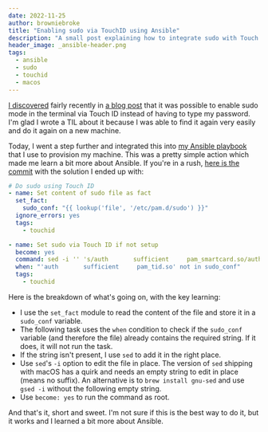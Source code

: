```yaml
---
date: 2022-11-25
author: browniebroke
title: "Enabling sudo via TouchID using Ansible"
description: "A small post explaining how to integrate sudo with Touch ID on Mac."
header_image: _ansible-header.png
tags:
  - ansible
  - sudo
  - touchid
  - macos
---
```


[I discovered](/tils/sudo-with-touchid-on-macos/) fairly recently in [a blog post](https://it.digitaino.com/use-touchid-to-authenticate-sudo-on-macos/) that it was possible to enable sudo mode in the terminal via Touch ID instead of having to type my password. I'm glad I wrote a TIL about it because I was able to find it again very easily and do it again on a new machine.

Today, I went a step further and integrated this into [my Ansible playbook](/tils/provisioning-my-mac-with-ansible/) that I use to provision my machine. This was a pretty simple action which made me learn a bit more about Ansible. If you're in a rush, [here is the commit](https://github.com/browniebroke/mac-ansible/commit/0235430ab45f5519aa97d3df317d3a61a405c546) with the solution I ended up with:

```yaml
# Do sudo using Touch ID
- name: Set content of sudo file as fact
  set_fact:
    sudo_conf: "{{ lookup('file', '/etc/pam.d/sudo') }}"
  ignore_errors: yes
  tags:
    - touchid

- name: Set sudo via Touch ID if not setup
  become: yes
  command: sed -i '' 's/auth       sufficient     pam_smartcard.so/auth       sufficient     pam_smartcard.so\nauth       sufficient     pam_tid.so/g' /etc/pam.d/sudo
  when: "'auth       sufficient     pam_tid.so' not in sudo_conf"
  tags:
    - touchid
```

Here is the breakdown of what's going on, with the key learning:

- I use the `set_fact` module to read the content of the file and store it in a `sudo_conf` variable.
- The following task uses the `when` condition to check if the `sudo_conf` variable (and therefore the file) already contains the required string. If it does, it will not run the task.
- If the string isn't present, I use `sed` to add it in the right place.
- Use `sed`'s `-i` option to edit the file in place. The version of `sed` shipping with macOS has a quirk and needs an empty string to edit in place (means no suffix). An alternative is to `brew install gnu-sed` and use `gsed -i` without the following empty string.
- Use `become: yes` to run the command as root.

And that's it, short and sweet. I'm not sure if this is the best way to do it, but it works and I learned a bit more about Ansible.
